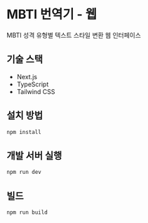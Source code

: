 # MBTI 번역기 - 웹

MBTI 성격 유형별 텍스트 스타일 변환 웹 인터페이스

## 기술 스택

- Next.js
- TypeScript
- Tailwind CSS

## 설치 방법

```bash
npm install
```

## 개발 서버 실행

```bash
npm run dev
```

## 빌드

```bash
npm run build
``` 